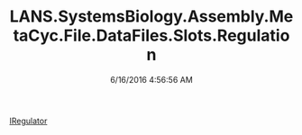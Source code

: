 ﻿---
title: LANS.SystemsBiology.Assembly.MetaCyc.File.DataFiles.Slots.Regulation
date: 6/16/2016 4:56:56 AM
---

[IRegulator](T-LANS.SystemsBiology.Assembly.MetaCyc.File.DataFiles.Slots.Regulation.IRegulator.html)
